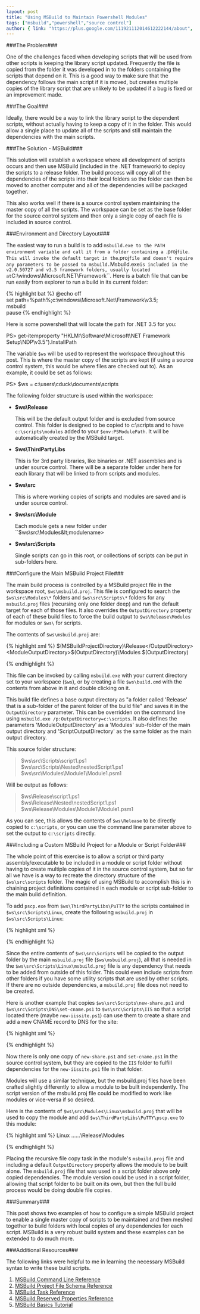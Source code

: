 ```yaml
---
layout: post
title: "Using MSBuild to Maintain Powershell Modules"
tags: ["msbuild","powershell","source control"]
author: { link: "https://plus.google.com/111921112014612222144/about", name: Chris Duck }
---
```

###The Problem###

One of the challenges faced when developing scripts that will be used from other scripts is keeping the library script updated. Frequently the file is copied from the folder it was developed in to the folders containing the scripts that depend on it. This is a good way to make sure that the dependency follows the main script if it is moved, but creates multiple copies of the library script that are unlikely to be updated if a bug is fixed or an improvement made.

###The Goal###

Ideally, there would be a way to link the library script to the dependent scripts, without actually having to keep a copy of it in the folder. This would allow a single place to update all of the scripts and still maintain the dependencies with the main scripts.

###The Solution - MSBuild###

This solution will establish a workspace where all development of scripts occurs and then use MSBuild (included in the .NET framework) to deploy the scripts to a release folder. The build process will copy all of the dependencies of the scripts into their local folders so the folder can then be moved to another computer and all of the dependencies will be packaged together.

This also works well if there is a source control system maintaining the master copy of all the scripts. The workspace can be set as the base folder for the source control system and then only a single copy of each file is included in source control.

###Environment and Directory Layout###

The easiest way to run a build is to add ``msbuild.exe to the PATH environment variable and call it from a folder containing a ``.proj`` file. This will invoke the default target in the ``.proj`` file and doesn't require any parameters to be passed to msbuild. ``Msbuild.exe`` is included in the v2.0.50727 and v3.5 framework folders, usually located at ``C:\windows\Microsoft.NET\Framework``. Here is a batch file that can be run easily from explorer to run a build in its current folder:

{% highlight bat %}
@echo off</span><br />
set path=%path%;c:\windows\Microsoft.Net\Framework\v3.5;<br />
msbuild<br />
pause
{% endhighlight %}

Here is some powershell that will locate the path for .NET 3.5 for you:

<div class="psconsole">PS> get-itemproperty "HKLM:\Software\Microsoft\NET Framework Setup\NDP\v3.5").InstallPath</div>

The variable ``$ws`` will be used to represent the workspace throughout this post. This is where the master copy of the scripts are kept (if using a source control system, this would be where files are checked out to). As an example, it could be set as follows:

<div class="psconsole">PS> $ws = c:\users\cduck\documents\scripts</div>

The following folder structure is used within the workspace:

* **$ws\Release**

    This will be the default output folder and is excluded from source control. This folder is designed to be copied to c:\scripts and to have ``c:\scripts\modules`` added to your ``$env:PSModulePath``. It will be automatically created by the MSBuild target.
* **$ws\ThirdPartyLibs**

    This is for 3rd party libraries, like binaries or .NET assemblies and is under source control. There will be a separate folder under here for each library that will be linked to from scripts and modules.
* **$ws\src**

    This is where working copies of scripts and modules are saved and is under source control.

* **$ws\src\Module**

    Each module gets a new folder under ``$ws\src\Modules\&lt;modulename&gt;

* **$ws\src\Scripts**

    Single scripts can go in this root, or collections of scripts can be put in sub-folders here.

###Configure the Main MSBuild Project File###

The main build process is controlled by a MSBuild project file in the workspace root, ``$ws\msbuild.proj``. This file is configured to search the ``$ws\src\Modules\*`` folders and ``$ws\src\Scripts\*`` folders for any ``msbuild.proj`` files (recursing only one folder deep) and run the default target for each of those files. It also overrides the ``OutputDirectory`` property of each of these build files to force the build output to ``$ws\Release\Modules`` for modules or ``$ws\`` for scripts.

The contents of ``$ws\msbuild.proj`` are:

{% highlight xml %}
<Project DefaultTargets="Build" xmlns="http://schemas.microsoft.com/developer/msbuild/2003">
  <PropertyGroup>
    <OutputDirectory>$(MSBuildProjectDirectory)\Release</OutputDirectory>
    <ModuleOutputDirectory>$(OutputDirectory)\Modules</ModuleOutputDirectory>
    <ScriptOutputDirectory>$(OutputDirectory)</ScriptOutputDirectory>
  </PropertyGroup>

  <ItemGroup>
    <ModuleBuilds Include="src\Modules\*\msbuild.proj" />
    <ScriptBuilds Include="src\Scripts\*\msbuild.proj" />
    <ScriptFiles Include="src\Scripts\**\*.*" />
  </ItemGroup>

  <Target Name="ModuleBuild">
    <MSBuild
      Projects="@(ModuleBuilds)"
      Properties="OutputDirectory=$(ModuleOutputDirectory)"
    />
  </Target>

  <Target Name="ScriptBuild">
    <Copy
      SourceFiles="@(ScriptFiles)"
      DestinationFiles="@(ScriptFiles->'$(ScriptOutputDirectory)\%(RecursiveDir)%(Filename)%(Extension)')"
    />
    <MSBuild
      Projects="@(ScriptBuilds)"
      Properties="OutputDirectory=$(ScriptOutputDirectory)\%(RecursiveDir)"
    />
  </Target>

  <Target Name="Build">
    <CallTarget Targets="ModuleBuild;ScriptBuild" />
  </Target>

  <Target Name="Clean">
    <RemoveDir
      Directories="$(OutputDirectory)"
    />
  </Target>
</Project>
{% endhighlight %}

This file can be invoked by calling ``msbuild.exe`` with your current directory set to your workspace (``$ws``), or by creating a file ``$ws\build.cmd`` with the contents from above in it and double clicking on it.

This build file defines a base output directory as "a folder called 'Release' that is a sub-folder of the parent folder of the build file" and saves it in the ``OutputDirectory`` parameter. This can be overridden on the command line using ``msbuild.exe /p:OutputDirectory=c:\scripts``. It also defines the parameters 'ModuleOutputDirectory' as a 'Modules' sub-folder of the main output directory and 'ScriptOutputDirectory' as the same folder as the main output directory.

This source folder structure:

<blockquote>
<span class="code">$ws\src\Scripts\script1.ps1</span><br />
<span class="code">$ws\src\Scripts\Nested\nestedScript1.ps1</span><br />
<span class="code">$ws\src\Modules\Module1\Module1.psm1</span>
</blockquote>

Will be output as follows:

<blockquote>
<span class="code">$ws\Release\script1.ps1</span><br />
<span class="code">$ws\Release\Nested\nestedScript1.ps1</span><br />
<span class="code">$ws\Release\Modules\Module1\Module1.psm1</span>
</blockquote>

As you can see, this allows the contents of ``$ws\Release`` to be directly copied to ``c:\scripts``, or you can use the command line parameter above to set the output to ``c:\scripts`` directly.

###Including a Custom MSBuild Project for a Module or Script Folder###

The whole point of this exercise is to allow a script or third party assembly/executable to be included in a module or script folder without having to create multiple copies of it in the source control system, but so far all we have is a way to recreate the directory structure of the ``$ws\src\scripts`` folder. The magic of using MSBuild to accomplish this is in chaining project definitions contained in each module or script sub-folder to the main build definition.

To add ``pscp.exe`` from ``$ws\ThirdPartyLibs\PuTTY`` to the scripts contained in ``$ws\src\Scripts\Linux``, create the following ``msbuild.proj`` in ``$ws\src\Scripts\Linux``:

{% highlight xml %}
<Project DefaultTargets="Build" xmlns="http://schemas.microsoft.com/developer/msbuild/2003">
  <ItemGroup>
    <tplibs Include="..\..\..\ThirdPartyLibs\PuTTY\pscp.exe" />
  </ItemGroup>

  <Target Name="Build">
    <Copy
      SourceFiles="@(tplibs)"
      DestinationFolder="$(OutputDirectory)"
    />
  </Target>
</Project>
{% endhighlight %}

Since the entire contents of ``$ws\src\Scripts`` will be copied to the output folder by the main ``msbuild.proj`` file (``$ws\msbuild.proj``), all that is needed in the ``$ws\src\Scripts\Linux\msbuild.proj`` file is any dependency that needs to be added from outside of this folder. This could even include scripts from other folders if you have some utility scripts that are used by other scripts. If there are no outside dependencies, a ``msbuild.proj`` file does not need to be created.

Here is another example that copies ``$ws\src\Scripts\new-share.ps1`` and ``$ws\src\Scripts\DNS\set-cname.ps1`` to ``$ws\src\Scripts\IIS`` so that a script located there (maybe ``new-iissite.ps1``) can use them to create a share and add a new CNAME record to DNS for the site:

{% highlight xml %}
<Project DefaultTargets="Build" xmlns="http://schemas.microsoft.com/developer/msbuild/2003">
  <ItemGroup>
    <tplibs Include="..\new-share.ps1;..\DNS\set-cname.ps1" />
  </ItemGroup>

  <Target Name="Build">
    <Copy
      SourceFiles="@(tplibs)"
      DestinationFolder="$(OutputDirectory)"
    />
  </Target>
</Project>
{% endhighlight %}

Now there is only one copy of ``new-share.ps1`` and ``set-cname.ps1`` in the source control system, but they are copied to the ``IIS`` folder to fulfill dependencies for the ``new-iissite.ps1`` file in that folder.

Modules will use a similar technique, but the msbuild.proj files have been crafted slightly differently to allow a module to be built independently. The script version of the msbuild.proj file could be modified to work like modules or vice-versa if so desired.

Here is the contents of ``$ws\src\Modules\Linux\msbuild.proj`` that will be used to copy the module and add ``$ws\ThirdPartyLibs\PuTTY\pscp.exe`` to this module:

{% highlight xml %}
<Project DefaultTargets="Build" xmlns="http://schemas.microsoft.com/developer/msbuild/2003">
  <PropertyGroup>
    <ModuleName>Linux</ModuleName>
    <OutputDirectory>..\..\..\Release\Modules</OutputDirectory>
  </PropertyGroup>

  <ItemGroup>
    <tplibs Include="..\..\..\ThirdPartyLibraries\PuTTY\pscp.exe" />
    <ModuleFiles Include="**\*.*" Exclude="**\msbuild.proj" />
  </ItemGroup>

  <Target Name="Build">
    <Copy
      SourceFiles="@(tplibs)"
      DestinationFolder="$(OutputDirectory)\$(ModuleName)"
    />
    <Copy
      SourceFiles="@(ModuleFiles)"
      DestinationFolder="$(ModuleFiles->'$(OutputDirectory)\$(ModuleName)\%(RecursiveDir)%(Filename)%(Extension)')"
    />
  </Target>

  <Target Name="Clean">
    <RemoveDir
      Directories="$(OutputDirectory)\$(ModuleName)"
    />
  </Target>
</Project>
{% endhighlight %}

Placing the recursive file copy task in the module's ``msbuild.proj`` file and including a default ``OutputDirectory`` property allows the module to be built alone. The ``msbuild.proj`` file that was used in a script folder above only copied dependencies. The module version could be used in a script folder, allowing that script folder to be built on its own, but then the full build process would be doing double file copies.

###Summary###

This post shows two examples of how to configure a simple MSBuild project to enable a single master copy of scripts to be maintained and then meshed together to build folders with local copies of any dependencies for each script. MSBuild is a very robust build system and these examples can be extended to do much more.

###Additional Resources###

The following links were helpful to me in learning the necessary MSBuild syntax to write these build scripts.

1. [MSBuild Command Line Reference](http://msdn.microsoft.com/en-us/library/ms164311.aspx)
2. [MSBuild Project File Schema Reference](<http://msdn.microsoft.com/en-us/library/5dy88c2e(VS.90).aspx>)
3. [MSBuild Task Reference](<http://msdn.microsoft.com/en-us/library/7z253716(VS.90).aspx>)
4. [MSBuild Reserved Properties Reference](<http://msdn.microsoft.com/en-us/library/ms164309(VS.90).aspx>)
5. [MSBuild Basics Tutorial](http://brennan.offwhite.net/blog/2006/11/29/msbuild-basics-1of7/)